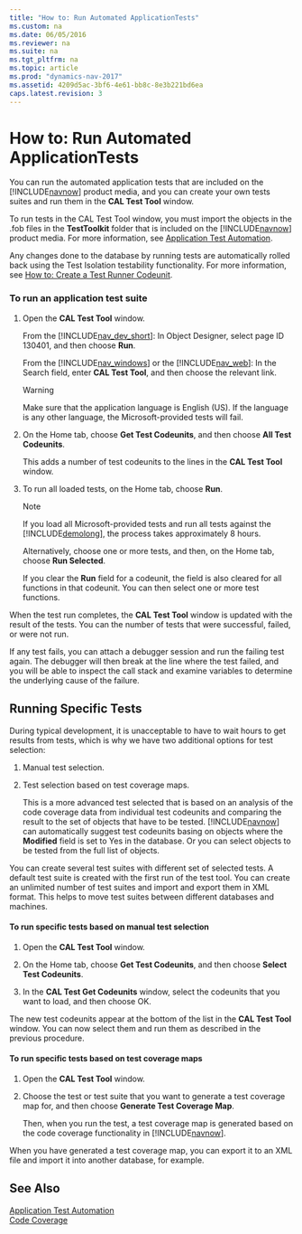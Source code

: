 ```yaml
---
title: "How to: Run Automated ApplicationTests"
ms.custom: na
ms.date: 06/05/2016
ms.reviewer: na
ms.suite: na
ms.tgt_pltfrm: na
ms.topic: article
ms.prod: "dynamics-nav-2017"
ms.assetid: 4209d5ac-3bf6-4e61-bb8c-8e3b221bd6ea
caps.latest.revision: 3
---
```

# How to: Run Automated ApplicationTests
You can run the automated application tests that are included on the [!INCLUDE[navnow](includes/navnow_md.md)] product media, and you can create your own tests suites and run them in the **CAL Test Tool** window.  
  
 To run tests in the CAL Test Tool window, you must import the objects in the .fob files in the **TestToolkit** folder that is included on the [!INCLUDE[navnow](includes/navnow_md.md)] product media. For more information, see [Application Test Automation](Application-Test-Automation.md).  
  
 Any changes done to the database by running tests are automatically rolled back using the Test Isolation testability functionality. For more information, see [How to: Create a Test Runner Codeunit](How-to--Create-a-Test-Runner-Codeunit.md).  
  
### To run an application test suite  
  
1.  Open the **CAL Test Tool** window.  
  
     From the [!INCLUDE[nav_dev_short](includes/nav_dev_short_md.md)]: In Object Designer, select page ID 130401, and then choose **Run**.  
  
     From the [!INCLUDE[nav_windows](includes/nav_windows_md.md)] or the [!INCLUDE[nav_web](includes/nav_web_md.md)]: In the Search field, enter **CAL Test Tool**, and then choose the relevant link.  
  
    > [!WARNING]  
    >  Make sure that the application language is English \(US\). If the language is any other language, the Microsoft-provided tests will fail.  
  
2.  On the Home tab, choose **Get Test Codeunits**, and then choose **All Test Codeunits**.  
  
     This adds a number of test codeunits to the lines in the **CAL Test Tool** window.  
  
3.  To run all loaded tests, on the Home tab, choose **Run**.  
  
    > [!NOTE]  
    >  If you load all Microsoft-provided tests and run all tests against the [!INCLUDE[demolong](includes/demolong_md.md)], the process takes approximately 8 hours.  
  
     Alternatively, choose one or more tests, and then, on the Home tab, choose **Run Selected**.  
  
     If you clear the **Run** field for a codeunit, the field is also cleared for all functions in that codeunit. You can then select one or more test functions.  
  
 When the test run completes, the **CAL Test Tool** window is updated with the result of the tests. You can the number of tests that were successful, failed, or were not run.  
  
 If any test fails, you can attach a debugger session and run the failing test again. The debugger will then break at the line where the test failed, and you will be able to inspect the call stack and examine variables to determine the underlying cause of the failure.  
  
## Running Specific Tests  
 During typical development, it is unacceptable to have to wait hours to get results from tests, which is why we have two additional options for test selection:  
  
1.  Manual test selection.  
  
2.  Test selection based on test coverage maps.  
  
     This is a more advanced test selected that is based on an analysis of the code coverage data from individual test codeunits and comparing the result to the set of objects that have to be tested. [!INCLUDE[navnow](includes/navnow_md.md)] can automatically suggest test codeunits basing on objects where the **Modified** field is set to Yes in the database. Or you can select objects to be tested from the full list of objects.  
  
 You can create several test suites with different set of selected tests. A default test suite is created with the first run of the test tool. You can create an unlimited number of test suites and import and export them in XML format. This helps to move test suites between different databases and machines.  
  
#### To run specific tests based on manual test selection  
  
1.  Open the **CAL Test Tool** window.  
  
2.  On the Home tab, choose **Get Test Codeunits**, and then choose **Select Test Codeunits**.  
  
3.  In the **CAL Test Get Codeunits** window, select the codeunits that you want to load, and then choose OK.  
  
 The new test codeunits appear at the bottom of the list in the **CAL Test Tool** window. You can now select them and run them as described in the previous procedure.  
  
#### To run specific tests based on test coverage maps  
  
1.  Open the **CAL Test Tool** window.  
  
2.  Choose the test or test suite that you want to generate a test coverage map for, and then choose **Generate Test Coverage Map**.  
  
     Then, when you run the test, a test coverage map is generated based on the code coverage functionality in [!INCLUDE[navnow](includes/navnow_md.md)].  
  
 When you have generated a test coverage map, you can export it to an XML file and import it into another database, for example.  
  
## See Also  
 [Application Test Automation](Application-Test-Automation.md)   
 [Code Coverage](uiref/-$-N_9990-Code-Coverage-$-.md)